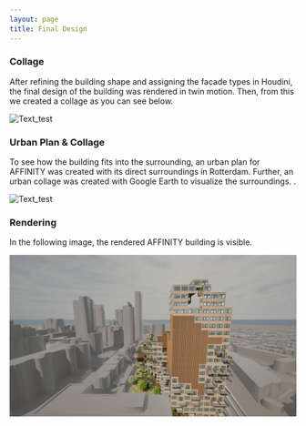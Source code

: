 ```yaml
---
layout: page
title: Final Design
---
```


### Collage 

After refining the building shape and assigning the facade types in Houdini, the final design of the building was rendered in twin motion. Then, from this we created a collage as you can see below. 

![Text_test](assets/img/collageFinalVF.jpg)


### Urban Plan & Collage

To see how the building fits into the surrounding, an urban plan for AFFINITY was created with its direct surroundings in Rotterdam. Further, an urban collage was created with Google Earth to visualize the surroundings. . 

![Text_test](assets/img/contextecollage.jpg)

### Rendering

In the following image, the rendered AFFINITY building is visible. 

![Text_test](assets/img/lastimage.jpg)